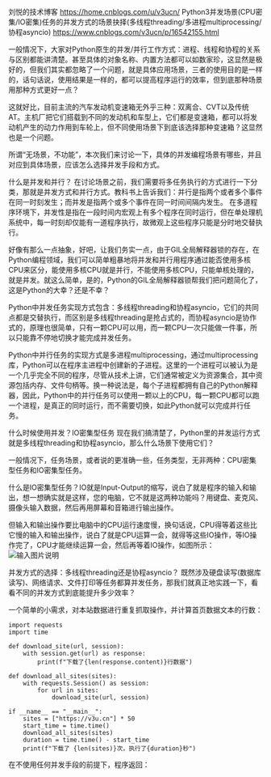 


刘悦的技术博客      https://home.cnblogs.com/u/v3ucn/
Python3并发场景(CPU密集/IO密集)任务的并发方式的场景抉择(多线程threading/多进程multiprocessing/协程asyncio) https://www.cnblogs.com/v3ucn/p/16542155.html

一般情况下，大家对Python原生的并发/并行工作方式：进程、线程和协程的关系与区别都能讲清楚。甚至具体的对象名称、内置方法都可以如数家珍，这显然是极好的，但我们其实都忽略了一个问题，就是具体应用场景，三者的使用目的是一样的，话句话说，使用结果是一样的，都可以提高程序运行的效率，但到底那种场景用那种方式更好一点？

这就好比，目前主流的汽车发动机变速箱无外乎三种：双离合、CVT以及传统AT。主机厂把它们搭载到不同的发动机和车型上，它们都是变速箱，都可以将发动机产生的动力作用到车轮上，但不同使用场景下到底该选择那种变速箱？这显然也是一个问题。

所谓“无场景，不功能”，本次我们来讨论一下，具体的并发编程场景有哪些，并且对应到具体场景，应该怎么选择并发手段和方式。

什么是并发和并行？
在讨论场景之前，我们需要将多任务执行的方式进行一下分类，那就是并发方式和并行方式。教科书上告诉我们：并行是指两个或者多个事件在同一时刻发生；而并发是指两个或多个事件在同一时间间隔内发生。 在多道程序环境下，并发性是指在一段时间内宏观上有多个程序在同时运行，但在单处理机系统中，每一时刻却仅能有一道程序执行，故微观上这些程序只能是分时地交替执行。

好像有那么一点抽象，好吧，让我们务实一点，由于GIL全局解释器锁的存在，在Python编程领域，我们可以简单粗暴地将并发和并行用程序通过能否使用多核CPU来区分，能使用多核CPU就是并行，不能使用多核CPU，只能单核处理的，就是并发。就这么简单，是的，Python的GIL全局解释器锁帮我们把问题简化了， 这是Python的大幸？还是不幸？

Python中并发任务实现方式包含：多线程threading和协程asyncio，它们的共同点都是交替执行，而区别是多线程threading是抢占式的，而协程asyncio是协作式的，原理也很简单，只有一颗CPU可以用，而一颗CPU一次只能做一件事，所以只能靠不停地切换才能完成并发任务。

Python中并行任务的实现方式是多进程multiprocessing，通过multiprocessing库，Python可以在程序主进程中创建新的子进程。这里的一个进程可以被认为是一个几乎完全不同的程序，尽管从技术上讲，它们通常被定义为资源集合，其中资源包括内存、文件句柄等。换一种说法是，每个子进程都拥有自己的Python解释器，因此，Python中的并行任务可以使用一颗以上的CPU，每一颗CPU都可以跑一个进程，是真正的同时运行，而不需要切换，如此Python就可以完成并行任务。

什么时候使用并发？IO密集型任务
现在我们搞清楚了，Python里的并发运行方式就是多线程threading和协程asyncio，那么什么场景下使用它们？

一般情况下，任务场景，或者说的更准确一些，任务类型，无非两种：CPU密集型任务和IO密集型任务。

什么是IO密集型任务？IO就是Input-Output的缩写，说白了就是程序的输入和输出，想一想确实就是这样，您的电脑，它不就是这两种功能吗？用键盘、麦克风、摄像头输入数据，然后再用屏幕和音箱进行输出操作。

但输入和输出操作要比电脑中的CPU运行速度慢，换句话说，CPU得等着这些比它慢的输入和输出操作，说白了就是CPU运算一会，就得等这些IO操作，等IO操作完了，CPU才能继续运算一会，然后再等着IO操作，如图所示：
![输入图片说明](https://v3u.cn/v3u/Public/js/editor/attached/20220801200815_82635.png)

并发方式的选择：多线程threading还是协程asyncio？
既然涉及硬盘读写(数据库读写)、网络请求、文件打印等任务都算并发任务，那我们就真正地实践一下，看看不同的并发方式到底能提升多少效率？

一个简单的小需求，对本站数据进行重复抓取操作，并计算首页数据文本的行数：
	
	import requests  
	import time  	  
	  
	def download_site(url, session):  
	    with session.get(url) as response:  
	        print(f"下载了{len(response.content)}行数据")  	  
	  
	def download_all_sites(sites):  
	    with requests.Session() as session:  
	        for url in sites:  
	            download_site(url, session)  	  
	  
	if __name__ == "__main__":  	  
	    sites = ["https://v3u.cn"] * 50  
	    start_time = time.time()  
	    download_all_sites(sites)  
	    duration = time.time() - start_time  
	    print(f"下载了 {len(sites)}次，执行了{duration}秒")


在不使用任何并发手段的前提下，程序返回：


<!--stackedit_data:
eyJoaXN0b3J5IjpbLTUzMTE3MDQyMCw4NDY4MzM4NzddfQ==
-->